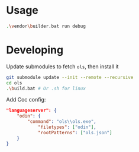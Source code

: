 # Usage

```bash
.\vendor\builder.bat run debug
```

# Developing

Update submodules to fetch `ols`, then install it
```bash
git submodule update --init --remote --recursive
cd ols
.\build.bat # Or .sh for linux
```

Add Coc config:
```json
"languageserver": {
    "odin": {
        "command": "ols\\ols.exe",
            "filetypes": ["odin"],
            "rootPatterns": ["ols.json"]
    }
}
```
